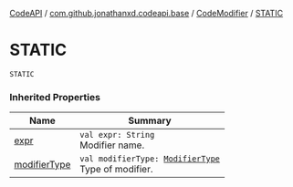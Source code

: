 [CodeAPI](../../index.md) / [com.github.jonathanxd.codeapi.base](../index.md) / [CodeModifier](index.md) / [STATIC](.)

# STATIC

`STATIC`

### Inherited Properties

| Name | Summary |
|---|---|
| [expr](expr.md) | `val expr: String`<br>Modifier name. |
| [modifierType](modifier-type.md) | `val modifierType: `[`ModifierType`](../-modifier-type/index.md)<br>Type of modifier. |

